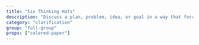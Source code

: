```yaml
---
title: "Six Thinking Hats"
description: "Discuss a plan, problem, idea, or goal in a way that forces everyone to think outside their typical paradigm. Assign \"hats\" to participants that create rules for their shares (e.g., \"white hat = logical, only focusing on data/info;\" \"red hat = emotional, only focusing on feelings,\" \"black hat = pessimistic, pointing out flaws,\" \"yellow hat = optimistic, focusing on possibilities, upsides,\" \"green hat = creative thinking, no suggestion is a bad suggestion,\" \"blue hat = facilitator, focuses on process\"). Change hats periodically."
category: "clarification"
group: "full-group"
props: ["colored-paper"]
---
```


